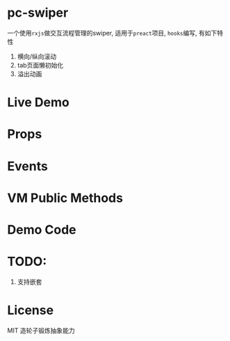 # pc-swiper

一个使用`rxjs`做交互流程管理的swiper, 适用于`preact`项目, `hooks`编写, 有如下特性

1. 横向/纵向滚动
2. tab页面懒初始化
3. 溢出动画

# Live Demo

# Props

# Events

# VM Public Methods

# Demo Code

# TODO:

1. 支持嵌套

# License

MIT 造轮子锻炼抽象能力
